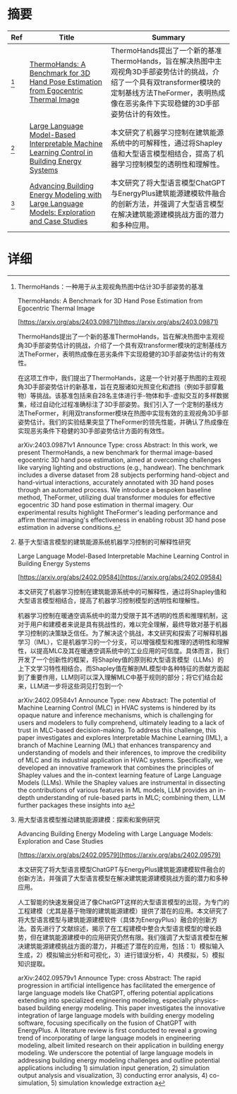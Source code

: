 # 摘要

| Ref | Title | Summary |
| --- | --- | --- |
| [^1] | [ThermoHands: A Benchmark for 3D Hand Pose Estimation from Egocentric Thermal Image](https://arxiv.org/abs/2403.09871) | ThermoHands提出了一个新的基准ThermoHands，旨在解决热图中主观视角3D手部姿势估计的挑战，介绍了一个具有双transformer模块的定制基线方法TheFormer，表明热成像在恶劣条件下实现稳健的3D手部姿势估计的有效性。 |
| [^2] | [Large Language Model-Based Interpretable Machine Learning Control in Building Energy Systems](https://arxiv.org/abs/2402.09584) | 本文研究了机器学习控制在建筑能源系统中的可解释性，通过将Shapley值和大型语言模型相结合，提高了机器学习控制模型的透明性和理解性。 |
| [^3] | [Advancing Building Energy Modeling with Large Language Models: Exploration and Case Studies](https://arxiv.org/abs/2402.09579) | 本文研究了将大型语言模型ChatGPT与EnergyPlus建筑能源建模软件融合的创新方法，并强调了大型语言模型在解决建筑能源建模挑战方面的潜力和多种应用。 |

# 详细

[^1]: ThermoHands：一种用于从主观视角热图中估计3D手部姿势的基准

    ThermoHands: A Benchmark for 3D Hand Pose Estimation from Egocentric Thermal Image

    [https://arxiv.org/abs/2403.09871](https://arxiv.org/abs/2403.09871)

    ThermoHands提出了一个新的基准ThermoHands，旨在解决热图中主观视角3D手部姿势估计的挑战，介绍了一个具有双transformer模块的定制基线方法TheFormer，表明热成像在恶劣条件下实现稳健的3D手部姿势估计的有效性。

    

    在这项工作中，我们提出了ThermoHands，这是一个针对基于热图的主观视角3D手部姿势估计的新基准，旨在克服诸如光照变化和遮挡（例如手部穿戴物）等挑战。该基准包括来自28名主体进行手-物体和手-虚拟交互的多样数据集，经过自动化过程准确标注了3D手部姿势。我们引入了一个定制的基线方法TheFormer，利用双transformer模块在热图中实现有效的主观视角3D手部姿势估计。我们的实验结果突显了TheFormer的领先性能，并确认了热成像在实现恶劣条件下稳健的3D手部姿势估计方面的有效性。

    arXiv:2403.09871v1 Announce Type: cross  Abstract: In this work, we present ThermoHands, a new benchmark for thermal image-based egocentric 3D hand pose estimation, aimed at overcoming challenges like varying lighting and obstructions (e.g., handwear). The benchmark includes a diverse dataset from 28 subjects performing hand-object and hand-virtual interactions, accurately annotated with 3D hand poses through an automated process. We introduce a bespoken baseline method, TheFormer, utilizing dual transformer modules for effective egocentric 3D hand pose estimation in thermal imagery. Our experimental results highlight TheFormer's leading performance and affirm thermal imaging's effectiveness in enabling robust 3D hand pose estimation in adverse conditions.
    
[^2]: 基于大型语言模型的建筑能源系统机器学习控制的可解释性研究

    Large Language Model-Based Interpretable Machine Learning Control in Building Energy Systems

    [https://arxiv.org/abs/2402.09584](https://arxiv.org/abs/2402.09584)

    本文研究了机器学习控制在建筑能源系统中的可解释性，通过将Shapley值和大型语言模型相结合，提高了机器学习控制模型的透明性和理解性。

    

    机器学习控制在暖通空调系统中的潜力受限于其不透明的性质和推理机制，这对于用户和建模者来说是具有挑战性的，难以完全理解，最终导致对基于机器学习控制的决策缺乏信任。为了解决这个挑战，本文研究和探索了可解释机器学习（IML），它是机器学习的一个分支，可以增强模型和推理的透明性和理解性，以提高MLC及其在暖通空调系统中的工业应用的可信度。具体而言，我们开发了一个创新性的框架，将Shapley值的原则和大型语言模型（LLMs）的上下文学习特性相结合。而Shapley值在解剖ML模型中各种特征的贡献方面起到了重要作用，LLM则可以深入理解MLC中基于规则的部分；将它们结合起来，LLM进一步将这些洞见打包到一个

    arXiv:2402.09584v1 Announce Type: new  Abstract: The potential of Machine Learning Control (MLC) in HVAC systems is hindered by its opaque nature and inference mechanisms, which is challenging for users and modelers to fully comprehend, ultimately leading to a lack of trust in MLC-based decision-making. To address this challenge, this paper investigates and explores Interpretable Machine Learning (IML), a branch of Machine Learning (ML) that enhances transparency and understanding of models and their inferences, to improve the credibility of MLC and its industrial application in HVAC systems. Specifically, we developed an innovative framework that combines the principles of Shapley values and the in-context learning feature of Large Language Models (LLMs). While the Shapley values are instrumental in dissecting the contributions of various features in ML models, LLM provides an in-depth understanding of rule-based parts in MLC; combining them, LLM further packages these insights into a
    
[^3]: 用大型语言模型推动建筑能源建模：探索和案例研究

    Advancing Building Energy Modeling with Large Language Models: Exploration and Case Studies

    [https://arxiv.org/abs/2402.09579](https://arxiv.org/abs/2402.09579)

    本文研究了将大型语言模型ChatGPT与EnergyPlus建筑能源建模软件融合的创新方法，并强调了大型语言模型在解决建筑能源建模挑战方面的潜力和多种应用。

    

    人工智能的快速发展促进了像ChatGPT这样的大型语言模型的出现，为专门的工程建模（尤其是基于物理的建筑能源建模）提供了潜在的应用。本文研究了将大型语言模型与建筑能源建模软件（具体为EnergyPlus）融合的创新方法。首先进行了文献综述，揭示了在工程建模中整合大型语言模型的增长趋势，但在建筑能源建模中的应用研究仍然有限。我们强调了大型语言模型在解决建筑能源建模挑战方面的潜力，并概述了潜在的应用，包括：1）模拟输入生成，2）模拟输出分析和可视化，3）进行错误分析，4）共模拟，5）模拟知识提取。

    arXiv:2402.09579v1 Announce Type: cross  Abstract: The rapid progression in artificial intelligence has facilitated the emergence of large language models like ChatGPT, offering potential applications extending into specialized engineering modeling, especially physics-based building energy modeling. This paper investigates the innovative integration of large language models with building energy modeling software, focusing specifically on the fusion of ChatGPT with EnergyPlus. A literature review is first conducted to reveal a growing trend of incorporating of large language models in engineering modeling, albeit limited research on their application in building energy modeling. We underscore the potential of large language models in addressing building energy modeling challenges and outline potential applications including 1) simulation input generation, 2) simulation output analysis and visualization, 3) conducting error analysis, 4) co-simulation, 5) simulation knowledge extraction a
    

